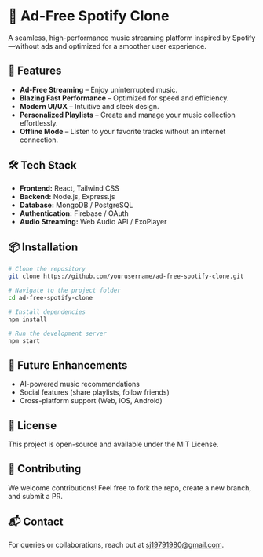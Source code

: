 # 🎵 Ad-Free Spotify Clone

A seamless, high-performance music streaming platform inspired by Spotify—without ads and optimized for a smoother user experience.

## 🚀 Features
- **Ad-Free Streaming** – Enjoy uninterrupted music.
- **Blazing Fast Performance** – Optimized for speed and efficiency.
- **Modern UI/UX** – Intuitive and sleek design.
- **Personalized Playlists** – Create and manage your music collection effortlessly.
- **Offline Mode** – Listen to your favorite tracks without an internet connection.

## 🛠️ Tech Stack
- **Frontend:** React, Tailwind CSS
- **Backend:** Node.js, Express.js
- **Database:** MongoDB / PostgreSQL
- **Authentication:** Firebase / OAuth
- **Audio Streaming:** Web Audio API / ExoPlayer

## 📦 Installation
```bash
# Clone the repository
git clone https://github.com/yourusername/ad-free-spotify-clone.git

# Navigate to the project folder
cd ad-free-spotify-clone

# Install dependencies
npm install

# Run the development server
npm start
```

## 🎯 Future Enhancements
- AI-powered music recommendations
- Social features (share playlists, follow friends)
- Cross-platform support (Web, iOS, Android)

## 📜 License
This project is open-source and available under the MIT License.

## 🤝 Contributing
We welcome contributions! Feel free to fork the repo, create a new branch, and submit a PR.

## 📬 Contact
For queries or collaborations, reach out at [sj19791980@gmail.com](mailto:sj19791980@gmail.com).


